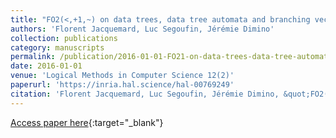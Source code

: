 ```yaml
---
title: "FO2(<,+1,~) on data trees, data tree automata and branching vector addition systems"
authors: 'Florent Jacquemard, Luc Segoufin, Jérémie Dimino'
collection: publications
category: manuscripts
permalink: /publication/2016-01-01-FO21-on-data-trees-data-tree-automata-and-branching-vector-addition-systems
date: 2016-01-01
venue: 'Logical Methods in Computer Science 12(2)'
paperurl: 'https://inria.hal.science/hal-00769249'
citation: 'Florent Jacquemard, Luc Segoufin, Jérémie Dimino, &quot;FO2(<,+1,~) on data trees, data tree automata and branching vector addition systems&quot; Logical Methods in Computer Science 12(2), 2016.'
---
```

[Access paper here](https://doi.org/10.2168/LMCS-12(2:3)2016){:target="_blank"}
